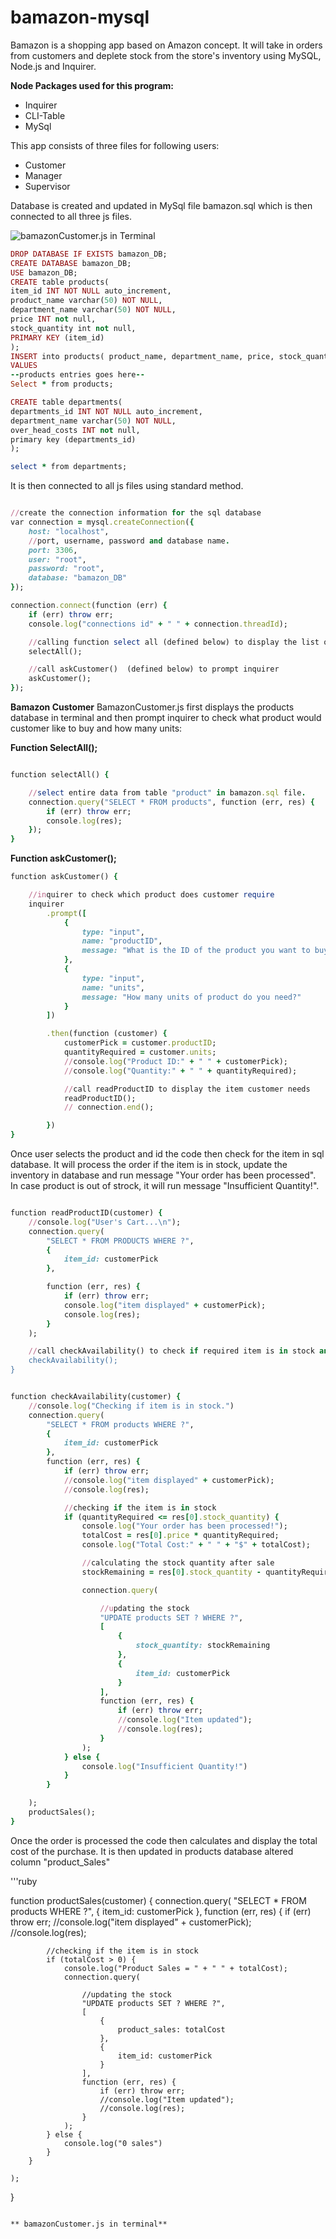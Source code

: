 # bamazon-mysql
Bamazon is a shopping app based on Amazon concept. It will take in orders from customers and deplete stock from the store's inventory using MySQL, Node.js and Inquirer.

**Node Packages used for this program:**
* Inquirer
* CLI-Table
* MySql

This app consists of three files for following users:
* Customer
* Manager
* Supervisor

Database is created and updated in MySql file bamazon.sql which is then connected to all three js files. 

![bamazonCustomer.js in Terminal](bamazon-customer.png)

```ruby
DROP DATABASE IF EXISTS bamazon_DB;
CREATE DATABASE bamazon_DB;
USE bamazon_DB;
CREATE table products(
item_id INT NOT NULL auto_increment,
product_name varchar(50) NOT NULL,
department_name varchar(50) NOT NULL,
price INT not null,
stock_quantity int not null,
PRIMARY KEY (item_id)
);
INSERT into products( product_name, department_name, price, stock_quantity)
VALUES 
--products entries goes here--
Select * from products;

CREATE table departments(
departments_id INT NOT NULL auto_increment,
department_name varchar(50) NOT NULL,
over_head_costs INT not null,
primary key (departments_id)
);

select * from departments;
```
It is then connected to all js files using standard method.

```ruby

//create the connection information for the sql database
var connection = mysql.createConnection({
    host: "localhost",
    //port, username, password and database name.
    port: 3306,
    user: "root",
    password: "root",
    database: "bamazon_DB"
});

connection.connect(function (err) {
    if (err) throw err;
    console.log("connections id" + " " + connection.threadId);

    //calling function select all (defined below) to display the list of items in sql.
    selectAll();

    //call askCustomer()  (defined below) to prompt inquirer
    askCustomer();
});
```

**Bamazon Customer**
BamazonCustomer.js first displays the products database in terminal and then prompt inquirer to check what product would customer like to buy and how many units:

**Function SelectAll();**
```ruby

function selectAll() {

    //select entire data from table "product" in bamazon.sql file.
    connection.query("SELECT * FROM products", function (err, res) {
        if (err) throw err;
        console.log(res);
    });
}
```

**Function askCustomer();**
```ruby
function askCustomer() {

    //inquirer to check which product does customer require
    inquirer
        .prompt([
            {
                type: "input",
                name: "productID",
                message: "What is the ID of the product you want to buy?"
            },
            {
                type: "input",
                name: "units",
                message: "How many units of product do you need?"
            }
        ])

        .then(function (customer) {
            customerPick = customer.productID;
            quantityRequired = customer.units;
            //console.log("Product ID:" + " " + customerPick);
            //console.log("Quantity:" + " " + quantityRequired);

            //call readProductID to display the item customer needs
            readProductID();
            // connection.end();

        })
}
```
Once user selects the product and id the code then check for the item in sql database. It will process the order if the item is in stock, update the inventory in database and run message "Your order has been processed". In case product is out of strock, it will run message "Insufficient Quantity!".

```ruby

function readProductID(customer) {
    //console.log("User's Cart...\n");
    connection.query(
        "SELECT * FROM PRODUCTS WHERE ?",
        {
            item_id: customerPick
        },

        function (err, res) {
            if (err) throw err;
            console.log("item displayed" + customerPick);
            console.log(res);
        }
    );

    //call checkAvailability() to check if required item is in stock and to update it's count if it is.
    checkAvailability();
}
```

```ruby

function checkAvailability(customer) {
    //console.log("Checking if item is in stock.")
    connection.query(
        "SELECT * FROM products WHERE ?",
        {
            item_id: customerPick
        },
        function (err, res) {
            if (err) throw err;
            //console.log("item displayed" + customerPick);
            //console.log(res);

            //checking if the item is in stock
            if (quantityRequired <= res[0].stock_quantity) {
                console.log("Your order has been processed!");
                totalCost = res[0].price * quantityRequired;
                console.log("Total Cost:" + " " + "$" + totalCost);

                //calculating the stock quantity after sale
                stockRemaining = res[0].stock_quantity - quantityRequired;

                connection.query(

                    //updating the stock
                    "UPDATE products SET ? WHERE ?",
                    [
                        {
                            stock_quantity: stockRemaining
                        },
                        {
                            item_id: customerPick
                        }
                    ],
                    function (err, res) {
                        if (err) throw err;
                        //console.log("Item updated");
                        //console.log(res);
                    }
                );
            } else {
                console.log("Insufficient Quantity!")
            }
        }

    );
    productSales();
}
```
Once the order is processed the code then calculates and display the total cost of the purchase. It is then updated in products database altered column "product_Sales"

'''ruby

function productSales(customer) {
    connection.query(
        "SELECT * FROM products WHERE ?",
        {
            item_id: customerPick
        },
        function (err, res) {
            if (err) throw err;
            //console.log("item displayed" + customerPick);
            //console.log(res);

            //checking if the item is in stock
            if (totalCost > 0) {
                console.log("Product Sales = " + " " + totalCost);
                connection.query(

                    //updating the stock
                    "UPDATE products SET ? WHERE ?",
                    [
                        {
                            product_sales: totalCost
                        },
                        {
                            item_id: customerPick
                        }
                    ],
                    function (err, res) {
                        if (err) throw err;
                        //console.log("Item updated");
                        //console.log(res);
                    }
                );
            } else {
                console.log("0 sales")
            }
        }

    );
 }
 ```

 ** bamazonCustomer.js in terminal**







